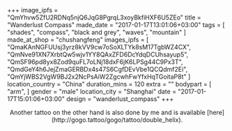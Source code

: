 +++
image_ipfs = "QmYhvw5ZfU2RDNq5njQ6JqG8PgrqL3xoyBkfiHXF6U5ZEo"
title = "Wanderlust Compass"
made_date = "2017-01-17T13:01:06+03:00"
tags = [
  "shades",
  "compass",
  "black and grey",
  "waves",
  "mountain"
]
made_at_shop = "chushangfeng"
images_ipfs = [
  "QmaKAnNGFUUsj3yrz8kVV9cw7oSoXLTYk8sM17TgbWZ4CX",
  "QmNve91XN7XrbtQw5wjv1YY8QAxZFD6DcYdqDCUhsayup5",
  "QmSF96pd8yx8Zod9quFL7oLNj18dxF6jK6LPSg44C9Px3T",
  "QmdGeY4h6JejZmaGERBDx4s47S6CgfDEvVbe1QCQdmf2Ei",
  "QmYjWBS2VgW9BJ2x2NcPsAiW2ZgcwhFwYfxHqTGoitaP8t"
]
location_country = "China"
duration_mins = 120
extra = ""
bodypart = [
"arm",
]
gender = "male"
location_city = "Shanghai"
date = "2017-01-17T15:01:06+03:00"
design = "wanderlust_compass"
+++
<center>
Another tattoo on the other hand is also done by me and is available [here](http://gogo.tattoo/gogo/tattoo/double_helix).
</center>
